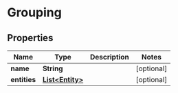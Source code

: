 # Grouping

## Properties
Name | Type | Description | Notes
------------ | ------------- | ------------- | -------------
**name** | **String** |  |  [optional]
**entities** | [**List&lt;Entity&gt;**](Entity.md) |  |  [optional]
